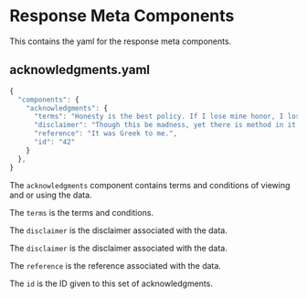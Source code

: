 # Response Meta Components

This contains the yaml for the response meta components.

## acknowledgments.yaml

```javascript
{
  "components": {
    "acknowledgments": {
      "terms": "Honesty is the best policy. If I lose mine honor, I lose myself.",
      "disclaimer": "Though this be madness, yet there is method in it.",
      "reference": "It was Greek to me.",
      "id": "42"
    }
  }, 
}
```

The `acknowledgments` component contains terms and conditions of viewing and or using the data.

The `terms` is the terms and conditions.

The `disclaimer` is the disclaimer associated with the data.

The `disclaimer` is the disclaimer associated with the data.

The `reference` is the reference associated with the data.

The `id` is the ID given to this set of acknowledgments.

